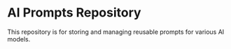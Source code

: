 # AI Prompts Repository

This repository is for storing and managing reusable prompts for various AI models.

